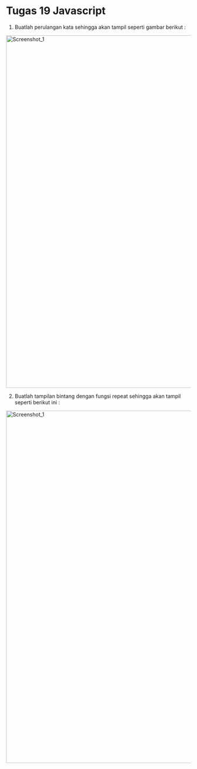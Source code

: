 # Tugas 19 Javascript

1. Buatlah perulangan kata sehingga akan tampil seperti gambar berikut :

<img width="960" alt="Screenshot_1" src="https://lh4.googleusercontent.com/KU8aDYHB5LspEHA46QbCPM9x_tbNmcPeopOg2gNIdDYSWXSKukH3-OVeVuIxH5qz7EBTGug_IbIuLpQ6Mups4PHybYDbaj6M0ur4xaFGLi104oS93pgUdWxBpeqBQ0LAIn1fxHEsdpX9aHw"></img>

2. Buatlah tampilan bintang dengan fungsi repeat sehingga akan tampil seperti berikut ini :

<img width="960" alt="Screenshot_1" src="https://lh4.googleusercontent.com/bjL79KQ5Ksc5eM5_lxY5oM73epskAZzjRf-rVKcV2Cl52cFEALHs8RsSaGpu9JxYwB550Yo2jVLg5ZFEL4kOzKG4Lmrbwn9Va5l3LRkw4Bcj8nM_ns0GFFpQyHpPzlJeBPaMhdLcv-1qrDY"></img>
